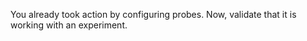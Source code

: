 You already took action by configuring probes. Now, validate that it is working with an experiment.
